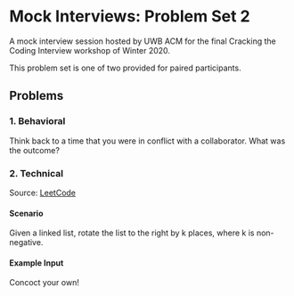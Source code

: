 <!-- Don't remove -->
<a name="top"/>

# Mock Interviews: Problem Set 2

A mock interview session hosted by UWB ACM for the final Cracking 
the Coding Interview workshop of Winter 2020.

This problem set is one of two provided for paired participants.

## Problems

### 1. Behavioral

Think back to a time that you were in conflict with a collaborator. 
What was the outcome?

### 2. Technical

Source: [LeetCode](https://leetcode.com/problems/rotate-list/)

#### Scenario

Given a linked list, rotate the list to the right by k places, 
where k is non-negative.

#### Example Input

Concoct your own!

